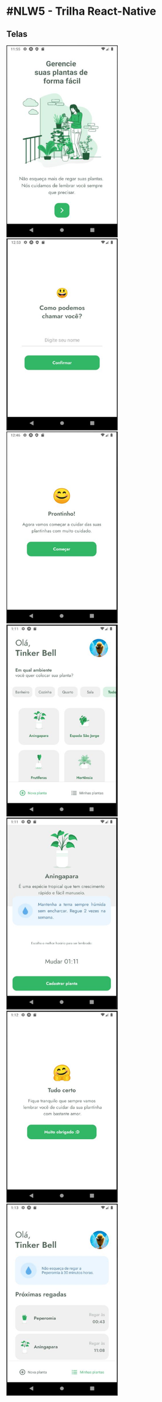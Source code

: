 <h1>#NLW5 - Trilha React-Native</h1>

## Telas
<div>
<img src="screens/tela_1.JPG" width="290px" height="500px">
<img src="screens/tela_2.JPG" width="290px" height="500px">
<img src="screens/tela_3.JPG" width="290px" height="500px">
<img src="screens/tela_4.JPG" width="290px" height="500px">
<img src="screens/tela_5.JPG" width="290px" height="500px">
<img src="screens/tela_6.JPG" width="290px" height="500px">
<img src="screens/tela_7.JPG" width="290px" height="500px">
</div>
